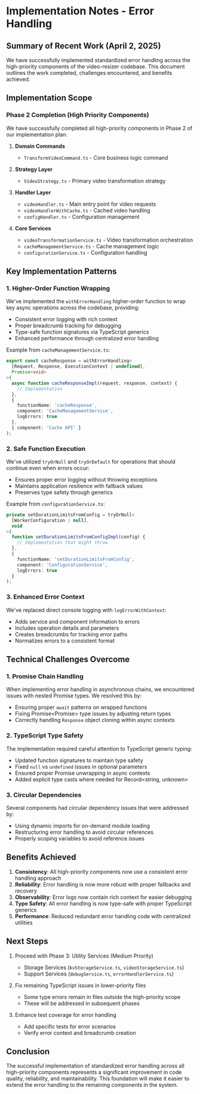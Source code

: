 # Implementation Notes - Error Handling

## Summary of Recent Work (April 2, 2025)

We have successfully implemented standardized error handling across the high-priority components of the video-resizer codebase. This document outlines the work completed, challenges encountered, and benefits achieved.

## Implementation Scope

### Phase 2 Completion (High Priority Components)

We have successfully completed all high-priority components in Phase 2 of our implementation plan:

1. **Domain Commands**
   - `TransformVideoCommand.ts` - Core business logic command

2. **Strategy Layer**
   - `VideoStrategy.ts` - Primary video transformation strategy

3. **Handler Layer**
   - `videoHandler.ts` - Main entry point for video requests
   - `videoHandlerWithCache.ts` - Cached video handling
   - `configHandler.ts` - Configuration management

4. **Core Services**
   - `videoTransformationService.ts` - Video transformation orchestration
   - `cacheManagementService.ts` - Cache management logic
   - `configurationService.ts` - Configuration handling

## Key Implementation Patterns

### 1. Higher-Order Function Wrapping

We've implemented the `withErrorHandling` higher-order function to wrap key async operations across the codebase, providing:

- Consistent error logging with rich context
- Proper breadcrumb tracking for debugging
- Type-safe function signatures via TypeScript generics
- Enhanced performance through centralized error handling

Example from `cacheManagementService.ts`:

```typescript
export const cacheResponse = withErrorHandling<
  [Request, Response, ExecutionContext | undefined],
  Promise<void>
>(
  async function cacheResponseImpl(request, response, context) {
    // Implementation
  },
  {
    functionName: 'cacheResponse',
    component: 'CacheManagementService',
    logErrors: true
  },
  { component: 'Cache API' }
);
```

### 2. Safe Function Execution

We've utilized `tryOrNull` and `tryOrDefault` for operations that should continue even when errors occur:

- Ensures proper error logging without throwing exceptions
- Maintains application resilience with fallback values
- Preserves type safety through generics

Example from `configurationService.ts`:

```typescript
private setDurationLimitsFromConfig = tryOrNull<
  [WorkerConfiguration | null],
  void
>(
  function setDurationLimitsFromConfigImpl(config) {
    // Implementation that might throw
  },
  {
    functionName: 'setDurationLimitsFromConfig',
    component: 'ConfigurationService',
    logErrors: true
  }
);
```

### 3. Enhanced Error Context

We've replaced direct console logging with `logErrorWithContext`:

- Adds service and component information to errors
- Includes operation details and parameters
- Creates breadcrumbs for tracking error paths
- Normalizes errors to a consistent format

## Technical Challenges Overcome

### 1. Promise Chain Handling

When implementing error handling in asynchronous chains, we encountered issues with nested Promise types. We resolved this by:

- Ensuring proper `await` patterns on wrapped functions
- Fixing Promise<Promise<T>> type issues by adjusting return types
- Correctly handling `Response` object cloning within async contexts

### 2. TypeScript Type Safety

The implementation required careful attention to TypeScript generic typing:

- Updated function signatures to maintain type safety
- Fixed `null` vs `undefined` issues in optional parameters
- Ensured proper Promise unwrapping in async contexts
- Added explicit type casts where needed for Record<string, unknown>

### 3. Circular Dependencies

Several components had circular dependency issues that were addressed by:

- Using dynamic imports for on-demand module loading
- Restructuring error handling to avoid circular references
- Properly scoping variables to avoid reference issues

## Benefits Achieved

1. **Consistency**: All high-priority components now use a consistent error handling approach
2. **Reliability**: Error handling is now more robust with proper fallbacks and recovery
3. **Observability**: Error logs now contain rich context for easier debugging
4. **Type Safety**: All error handling is now type-safe with proper TypeScript generics
5. **Performance**: Reduced redundant error handling code with centralized utilities

## Next Steps

1. Proceed with Phase 3: Utility Services (Medium Priority)
   - Storage Services (`kvStorageService.ts`, `videoStorageService.ts`)
   - Support Services (`debugService.ts`, `errorHandlerService.ts`)

2. Fix remaining TypeScript issues in lower-priority files
   - Some type errors remain in files outside the high-priority scope
   - These will be addressed in subsequent phases

3. Enhance test coverage for error handling
   - Add specific tests for error scenarios
   - Verify error context and breadcrumb creation

## Conclusion

The successful implementation of standardized error handling across all high-priority components represents a significant improvement in code quality, reliability, and maintainability. This foundation will make it easier to extend the error handling to the remaining components in the system.